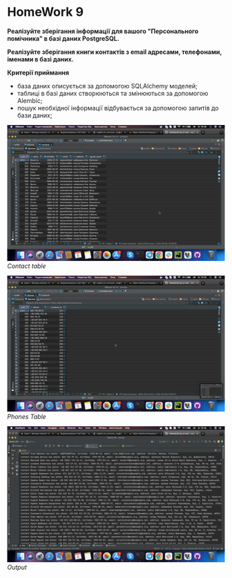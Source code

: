 # HomeWork 9
**Реалізуйте зберігання інформації для вашого "Персонального помічника" в базі даних PostgreSQL.**

**Реалізуйте зберігання книги контактів з email адресами, телефонами, іменами в базі даних.**

**Критерії приймання**
- база даних описується за допомогою SQLAlchemy моделей;
- таблиці в базі даних створюються та змінюються за допомогою Alembic;
- пошук необхідної інформації відбувається за допомогою запитів до бази даних;

![Contacts Table](src/img/contacts_view.png)
*Contact table*

![Phones Table](src/img/phones_view.png)
*Phones Table*

![Output](src/img/output.png)
*Output*
